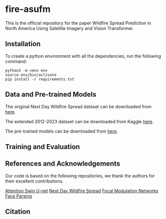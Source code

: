# fire-asufm
This is the official repository for the paper Wildfire Spread Prediction in North America Using Satellite Imagery and Vision Transformer.

## Installation

To create a python environment with all the dependencies, run the following command:
```
python3 -m venv env
source env/bin/activate
pip install -r requirements.txt
```

## Data and Pre-trained Models

The original Next Day Wildfire Spread dataset can be downloaded from [here](https://www.kaggle.com/fantineh/next-day-wildfire-spread). 

The extended 2012-2023 dataset can be downloaded from Kaggle [here](https://www.kaggle.com/datasets/bronteli/next-day-wildfire-spread-north-america-2012-2023).

The pre-trained models can be downloaded from [here]().

## Training and Evaluation


## References and Acknowledgements
Our code is based on the following repositories, we thank the authors for their excellent contributions.

[Attention Swin U-net](https://github.com/NITR098/AttSwinUNet)
[Next Day Wildfire Spread](https://github.com/google-research/google-research/tree/master/simulation_research/next_day_wildfire_spread)
[Focal Modulation Networks](https://github.com/microsoft/FocalNet)
[Face Parsing](https://github.com/Jo-dsa/SemanticSeg/tree/master)

## Citation


